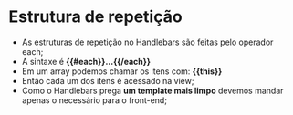 # Estrutura de repetição

- As estruturas de repetição no Handlebars são feitas pelo operador each;
- A sintaxe é **{{#each}}...{{/each}}**
- Em um array podemos chamar os itens com: **{{this}}**
- Então cada um dos itens é acessado na view;
- Como o Handlebars prega **um template mais limpo** devemos mandar apenas o necessário para o front-end;
